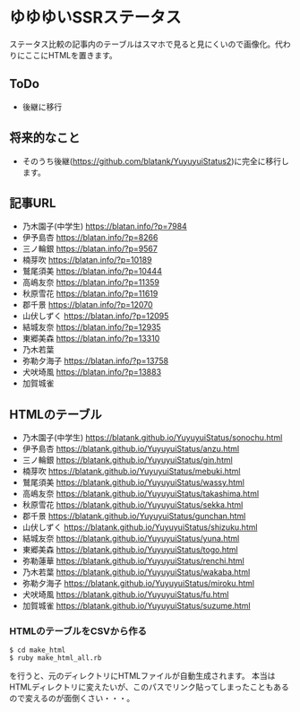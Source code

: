 # ゆゆゆいSSRステータス
ステータス比較の記事内のテーブルはスマホで見ると見にくいので画像化。代わりにここにHTMLを置きます。

## ToDo
- 後継に移行

## 将来的なこと
- そのうち後継(https://github.com/blatank/YuyuyuiStatus2)に完全に移行します。

## 記事URL
- 乃木園子(中学生) https://blatan.info/?p=7984
- 伊予島杏 https://blatan.info/?p=8266 
- 三ノ輪銀 https://blatan.info/?p=9567
- 楠芽吹 https://blatan.info/?p=10189
- 鷲尾須美 https://blatan.info/?p=10444
- 高嶋友奈 https://blatan.info/?p=11359
- 秋原雪花 https://blatan.info/?p=11619
- 郡千景 https://blatan.info/?p=12070
- 山伏しずく https://blatan.info/?p=12095
- 結城友奈 https://blatan.info/?p=12935
- 東郷美森 https://blatan.info/?p=13310
- 乃木若葉
- 弥勒夕海子 https://blatan.info/?p=13758
- 犬吠埼風 https://blatan.info/?p=13883
- 加賀城雀

## HTMLのテーブル
- 乃木園子(中学生) https://blatank.github.io/YuyuyuiStatus/sonochu.html
- 伊予島杏 https://blatank.github.io/YuyuyuiStatus/anzu.html
- 三ノ輪銀 https://blatank.github.io/YuyuyuiStatus/gin.html
- 楠芽吹 https://blatank.github.io/YuyuyuiStatus/mebuki.html
- 鷲尾須美 https://blatank.github.io/YuyuyuiStatus/wassy.html
- 高嶋友奈 https://blatank.github.io/YuyuyuiStatus/takashima.html
- 秋原雪花 https://blatank.github.io/YuyuyuiStatus/sekka.html
- 郡千景 https://blatank.github.io/YuyuyuiStatus/gunchan.html
- 山伏しずく https://blatank.github.io/YuyuyuiStatus/shizuku.html
- 結城友奈 https://blatank.github.io/YuyuyuiStatus/yuna.html
- 東郷美森 https://blatank.github.io/YuyuyuiStatus/togo.html
- 弥勒蓮華 https://blatank.github.io/YuyuyuiStatus/renchi.html
- 乃木若葉 https://blatank.github.io/YuyuyuiStatus/wakaba.html
- 弥勒夕海子 https://blatank.github.io/YuyuyuiStatus/miroku.html
- 犬吠埼風 https://blatank.github.io/YuyuyuiStatus/fu.html
- 加賀城雀 https://blatank.github.io/YuyuyuiStatus/suzume.html

### HTMLのテーブルをCSVから作る
```
$ cd make_html
$ ruby make_html_all.rb
```
を行うと、元のディレクトリにHTMLファイルが自動生成されます。
本当はHTMLディレクトリに変えたいが、このパスでリンク貼ってしまったこともあるので変えるのが面倒くさい・・・。
